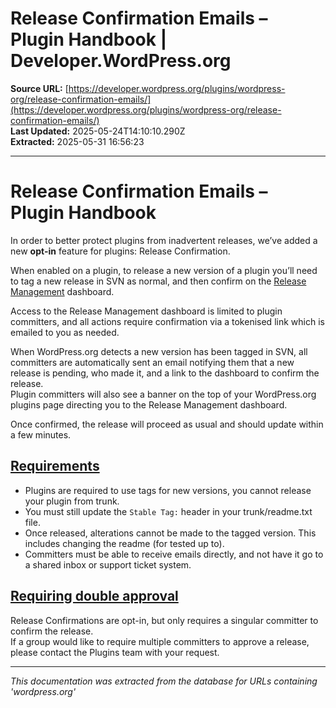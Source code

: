 # Release Confirmation Emails – Plugin Handbook | Developer.WordPress.org

**Source URL:** [https://developer.wordpress.org/plugins/wordpress-org/release-confirmation-emails/](https://developer.wordpress.org/plugins/wordpress-org/release-confirmation-emails/)  
**Last Updated:** 2025-05-24T14:10:10.290Z  
**Extracted:** 2025-05-31 16:56:23

---

# Release Confirmation Emails – Plugin Handbook

In order to better protect plugins from inadvertent releases, we’ve added a new **opt-in** feature for plugins: Release Confirmation.

When enabled on a plugin, to release a new version of a plugin you’ll need to tag a new release in SVN as normal, and then confirm on the [Release Management](https://wordpress.org/plugins/developers/releases/) dashboard.

Access to the Release Management dashboard is limited to plugin committers, and all actions require confirmation via a tokenised link which is emailed to you as needed.

When WordPress.org detects a new version has been tagged in SVN, all committers are automatically sent an email notifying them that a new release is pending, who made it, and a link to the dashboard to confirm the release.  
Plugin committers will also see a banner on the top of your WordPress.org plugins page directing you to the Release Management dashboard.

Once confirmed, the release will proceed as usual and should update within a few minutes.

## [Requirements](#requirements)

*   Plugins are required to use tags for new versions, you cannot release your plugin from trunk.
*   You must still update the `Stable Tag:` header in your trunk/readme.txt file.
*   Once released, alterations cannot be made to the tagged version. This includes changing the readme (for tested up to).
*   Committers must be able to receive emails directly, and not have it go to a shared inbox or support ticket system.

## [Requiring double approval](#requiring-double-approval)

Release Confirmations are opt-in, but only requires a singular committer to confirm the release.  
If a group would like to require multiple committers to approve a release, please contact the Plugins team with your request.

---

*This documentation was extracted from the database for URLs containing 'wordpress.org'*
